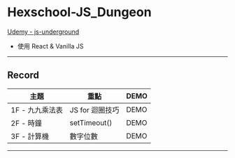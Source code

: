 # Hexschool-JS_Dungeon

[Udemy - js-underground](https://www.udemy.com/js-underground/)

- 使用 React & Vanilla JS

---
## Record


|  主題 | 重點  | DEMO |
| -------- | ---------------- |-------- |
| 1F - 九九乘法表     | JS for 迴圈技巧      | DEMO     |
| 2F - 時鐘    | setTimeout()       | DEMO     |
| 3F - 計算機     | 數字位數    | DEMO     |

---